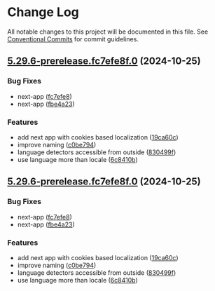 # Change Log

All notable changes to this project will be documented in this file.
See [Conventional Commits](https://conventionalcommits.org) for commit guidelines.

## [5.29.6-prerelease.fc7efe8f.0](https://github.com/tolgee/tolgee-js/compare/v5.29.5...v5.29.6-prerelease.fc7efe8f.0) (2024-10-25)


### Bug Fixes

* next-app ([fc7efe8](https://github.com/tolgee/tolgee-js/commit/fc7efe8fc657ae93167f1d633e589d82ab6d55ab))
* next-app ([fbe4a23](https://github.com/tolgee/tolgee-js/commit/fbe4a2329670730cd9c2ad550b0173764fc0fdf0))


### Features

* add next app with cookies based localization ([19ca60c](https://github.com/tolgee/tolgee-js/commit/19ca60c8e18bc67d727d2698f1ecc0c1e8b817d5))
* improve naming ([c0be794](https://github.com/tolgee/tolgee-js/commit/c0be794a6d70ad7a64447bc81b0a2a6c33773690))
* language detectors accessible from outside ([830499f](https://github.com/tolgee/tolgee-js/commit/830499f6f50df6990270261ba622cb62d5dfbe32))
* use language more than locale ([6c8410b](https://github.com/tolgee/tolgee-js/commit/6c8410bd9967d4592e47f77a87133fc79cc04521))





## [5.29.6-prerelease.fc7efe8f.0](https://github.com/tolgee/tolgee-js/compare/v5.29.5...v5.29.6-prerelease.fc7efe8f.0) (2024-10-25)


### Bug Fixes

* next-app ([fc7efe8](https://github.com/tolgee/tolgee-js/commit/fc7efe8fc657ae93167f1d633e589d82ab6d55ab))
* next-app ([fbe4a23](https://github.com/tolgee/tolgee-js/commit/fbe4a2329670730cd9c2ad550b0173764fc0fdf0))


### Features

* add next app with cookies based localization ([19ca60c](https://github.com/tolgee/tolgee-js/commit/19ca60c8e18bc67d727d2698f1ecc0c1e8b817d5))
* improve naming ([c0be794](https://github.com/tolgee/tolgee-js/commit/c0be794a6d70ad7a64447bc81b0a2a6c33773690))
* language detectors accessible from outside ([830499f](https://github.com/tolgee/tolgee-js/commit/830499f6f50df6990270261ba622cb62d5dfbe32))
* use language more than locale ([6c8410b](https://github.com/tolgee/tolgee-js/commit/6c8410bd9967d4592e47f77a87133fc79cc04521))
